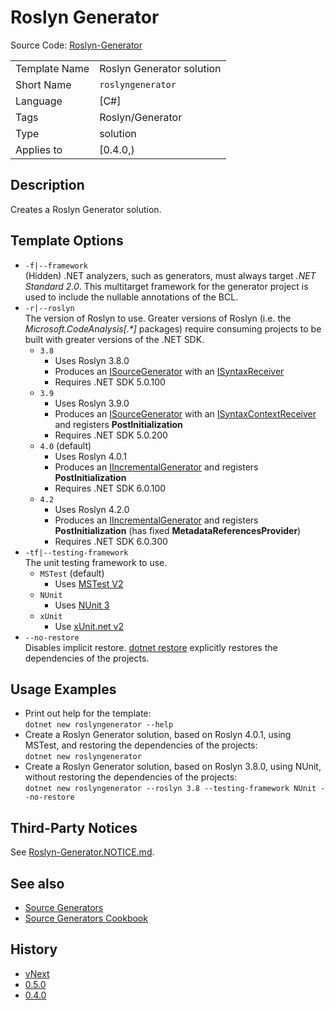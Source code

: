 # Roslyn Generator

Source Code: [Roslyn-Generator](../../source/production/F0.Templates/templates/Roslyn-Generator)

|               |                           |
|---------------|---------------------------|
| Template Name | Roslyn Generator solution |
| Short Name    | `roslyngenerator`         |
| Language      | [C#]                      |
| Tags          | Roslyn/Generator          |
| Type          | solution                  |
| Applies to    | [0.4.0,)                  |

## Description

Creates a Roslyn Generator solution.

## Template Options

- `-f|--framework`\
(Hidden) .NET analyzers, such as generators, must always target _.NET Standard 2.0_.
This multitarget framework for the generator project is used to include the nullable annotations of the BCL.
- `-r|--roslyn`\
The version of Roslyn to use.
Greater versions of Roslyn (i.e. the _Microsoft.CodeAnalysis[.*]_ packages) require consuming projects to be built with greater versions of the .NET SDK.
  - `3.8`
    - Uses Roslyn 3.8.0
    - Produces an [ISourceGenerator][isourcegenerator] with an [ISyntaxReceiver][isyntaxreceiver]
    - Requires .NET SDK 5.0.100
  - `3.9`
    - Uses Roslyn 3.9.0
    - Produces an [ISourceGenerator][isourcegenerator] with an [ISyntaxContextReceiver][isyntaxcontextreceiver] and registers **PostInitialization**
    - Requires .NET SDK 5.0.200
  - `4.0` (default)
    - Uses Roslyn 4.0.1
    - Produces an [IIncrementalGenerator][iincrementalgenerator] and registers **PostInitialization**
    - Requires .NET SDK 6.0.100
  - `4.2`
    - Uses Roslyn 4.2.0
    - Produces an [IIncrementalGenerator][iincrementalgenerator] and registers **PostInitialization** (has fixed **MetadataReferencesProvider**)
    - Requires .NET SDK 6.0.300
- `-tf|--testing-framework`\
The unit testing framework to use.
  - `MSTest` (default)
    - Uses [MSTest V2][testfx]
  - `NUnit`
    - Uses [NUnit 3][nunit]
  - `xUnit`
    - Use [xUnit.net v2][xunit]
- `--no-restore`\
Disables implicit restore.
[dotnet restore][dotnet-restore] explicitly restores the dependencies of the projects.

## Usage Examples

- Print out help for the template:\
`dotnet new roslyngenerator --help`
- Create a Roslyn Generator solution, based on Roslyn 4.0.1, using MSTest, and restoring the dependencies of the projects:\
`dotnet new roslyngenerator`
- Create a Roslyn Generator solution, based on Roslyn 3.8.0, using NUnit, without restoring the dependencies of the projects:\
`dotnet new roslyngenerator --roslyn 3.8 --testing-framework NUnit --no-restore`

## Third-Party Notices

See [Roslyn-Generator.NOTICE.md](./Roslyn-Generator.NOTICE.md).

## See also

- [Source Generators](https://docs.microsoft.com/dotnet/csharp/roslyn-sdk/source-generators-overview)
- [Source Generators Cookbook](https://github.com/dotnet/roslyn/blob/main/docs/features/source-generators.cookbook.md)

## History

- [vNext](../../CHANGELOG.md#vnext)
- [0.5.0](../../CHANGELOG.md#v050-2022-08-09)
- [0.4.0](../../CHANGELOG.md#v040-2022-04-15)

[isourcegenerator]: https://docs.microsoft.com/dotnet/api/microsoft.codeanalysis.isourcegenerator
[isyntaxreceiver]: https://docs.microsoft.com/dotnet/api/microsoft.codeanalysis.isyntaxreceiver
[isyntaxcontextreceiver]: https://docs.microsoft.com/dotnet/api/microsoft.codeanalysis.isyntaxcontextreceiver
[iincrementalgenerator]: https://docs.microsoft.com/dotnet/api/microsoft.codeanalysis.iincrementalgenerator
[testfx]: https://github.com/microsoft/testfx
[nunit]: https://github.com/nunit/nunit
[xunit]: https://github.com/xunit/xunit
[dotnet-restore]: https://docs.microsoft.com/dotnet/core/tools/dotnet-restore
